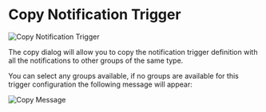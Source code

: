 # Copy Notification Trigger


![Copy Notification Trigger](../../../../../../Resources/Images/SM/Library/NotificationTriggers/Copy-Trigger.png "Copy Notification Trigger")
 
 The copy dialog will allow you to copy the notification trigger definition with all the notifications to other groups of the same type.

 You can select any groups available, if no groups are available for this trigger configuration the following  message will appear:
 
![Copy Message](../../../../../../Resources/Images/SM/Library/NotificationTriggers/copy-message.png "Copy Message")



